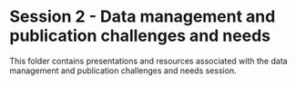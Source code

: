 # Session 2 - Data management and publication challenges and needs

This folder contains presentations and resources associated with the data management and publication challenges and needs session.